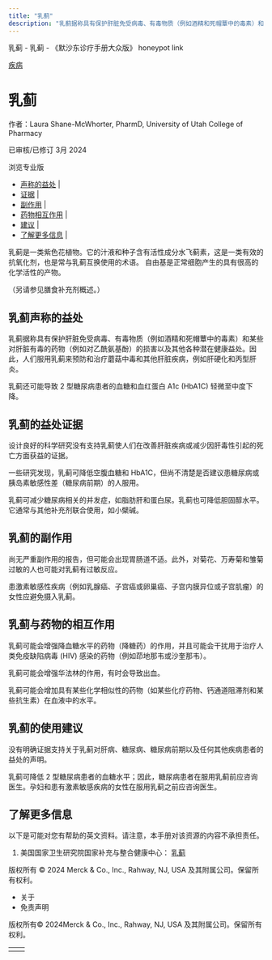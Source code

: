 ```yaml
---
title: "乳蓟"
description: "乳蓟据称具有保护肝脏免受病毒、有毒物质（例如酒精和死帽蕈中的毒素）和某些对肝脏有毒的药物（例如对乙酰氨基酚）的损害以及其他各种潜在健康益处。因此，人们服用乳蓟来预防和治疗蘑菇中毒和其他肝脏疾病，例如肝硬化和丙型肝炎。"
---
```


﻿乳蓟 \- 乳蓟 \- 《默沙东诊疗手册大众版》 honeypot link



[疾病](https://www.merckmanuals.com/home/resourcespages/healthyliving_rel2.3)

# 乳蓟

作者：Laura Shane-McWhorter, PharmD, University of Utah College of Pharmacy

已审核/已修订 3月 2024

浏览专业版

- [声称的益处](#声称的益处_v61152044_zh) \|
- [证据](#证据_v61152052_zh) \|
- [副作用](#副作用_v61152058_zh) \|
- [药物相互作用](#药物相互作用_v61152064_zh) \|
- [建议](#建议_v61152067_zh) \|
- [了解更多信息](#了解更多信息_v88388537_zh) \|

乳蓟是一类紫色花植物。它的汁液和种子含有活性成分水飞蓟素，这是一类有效的抗氧化剂，也是常与乳蓟互换使用的术语。 自由基是正常细胞产生的具有很高的化学活性的产物。

（另请参见膳食补充剂概述。）

## 乳蓟声称的益处

乳蓟据称具有保护肝脏免受病毒、有毒物质（例如酒精和死帽蕈中的毒素）和某些对肝脏有毒的药物（例如对乙酰氨基酚）的损害以及其他各种潜在健康益处。因此，人们服用乳蓟来预防和治疗蘑菇中毒和其他肝脏疾病，例如肝硬化和丙型肝炎。

乳蓟还可能导致 2 型糖尿病患者的血糖和血红蛋白 A1c (HbA1C) 轻微至中度下降。

## 乳蓟的益处证据

设计良好的科学研究没有支持乳蓟使人们在改善肝脏疾病或减少因肝毒性引起的死亡方面获益的证据。

一些研究发现，乳蓟可降低空腹血糖和 HbA1C，但尚不清楚是否建议患糖尿病或胰岛素敏感性差（糖尿病前期）的人服用。

乳蓟可减少糖尿病相关的并发症，如脂肪肝和蛋白尿。乳蓟也可降低胆固醇水平。它通常与其他补充剂联合使用，如小檗碱。

## 乳蓟的副作用

尚无严重副作用的报告，但可能会出现胃肠道不适。此外，对菊花、万寿菊和雏菊过敏的人也可能对乳蓟有过敏反应。

患激素敏感性疾病（例如乳腺癌、子宫癌或卵巢癌、子宫内膜异位或子宫肌瘤）的女性应避免摄入乳蓟。

## 乳蓟与药物的相互作用

乳蓟可能会增强降血糖水平的药物（降糖药）的作用，并且可能会干扰用于治疗人类免疫缺陷病毒 (HIV) 感染的药物（例如茚地那韦或沙奎那韦）。

乳蓟可能会增强华法林的作用，有时会导致出血。

乳蓟可能会增加具有某些化学相似性的药物（如某些化疗药物、钙通道阻滞剂和某些抗生素）在血液中的水平。

## 乳蓟的使用建议

没有明确证据支持关于乳蓟对肝病、糖尿病、糖尿病前期以及任何其他疾病患者的益处的声明。

乳蓟可降低 2 型糖尿病患者的血糖水平；因此，糖尿病患者在服用乳蓟前应咨询医生。孕妇和患有激素敏感疾病的女性在服用乳蓟之前应咨询医生。

## 了解更多信息

以下是可能对您有帮助的英文资料。请注意，本手册对该资源的内容不承担责任。

1. 美国国家卫生研究院国家补充与整合健康中心： [乳蓟](https://www.nccih.nih.gov/health/milk-thistle)




版权所有 © 2024
Merck & Co., Inc., Rahway, NJ, USA 及其附属公司。保留所有权利。

- 关于
- 免责声明

版权所有© 2024Merck & Co., Inc., Rahway, NJ, USA 及其附属公司。保留所有权利。

|     |     |
| --- | --- |
|  |  |